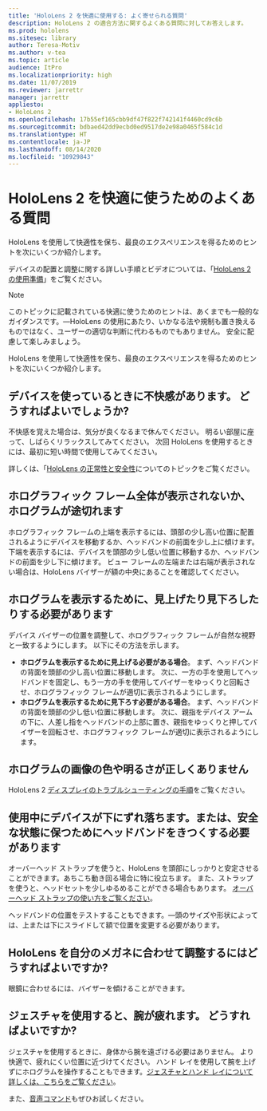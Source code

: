 ```yaml
---
title: 'HoloLens 2 を快適に使用する: よく寄せられる質問'
description: HoloLens 2 の適合方法に関するよくある質問に対してお答えします。
ms.prod: hololens
ms.sitesec: library
author: Teresa-Motiv
ms.author: v-tea
ms.topic: article
audience: ItPro
ms.localizationpriority: high
ms.date: 11/07/2019
ms.reviewer: jarrettr
manager: jarrettr
appliesto:
- HoloLens 2
ms.openlocfilehash: 17b55ef165cbb9df47f822f742141f4460cd9c6b
ms.sourcegitcommit: bdbaed42dd9ecbd0ed9517de2e98a0465f584c1d
ms.translationtype: HT
ms.contentlocale: ja-JP
ms.lasthandoff: 08/14/2020
ms.locfileid: "10929843"
---
```

# HoloLens 2 を快適に使うためのよくある質問

HoloLens を使用して快適性を保ち、最良のエクスペリエンスを得るためのヒントを次にいくつか紹介します。

デバイスの配置と調整に関する詳しい手順とビデオについては、「[HoloLens 2 の使用準備](hololens2-setup.md)」をご覧ください。

> [!NOTE]
> このトピックに記載されている快適に使うためのヒントは、あくまでも一般的なガイダンスです。&mdash;HoloLens の使用にあたり、いかなる法や規制も置き換えるものではなく、ユーザーの適切な判断に代わるものでもありません。 安全に配慮して楽しみましょう。

HoloLens を使用して快適性を保ち、最良のエクスペリエンスを得るためのヒントを次にいくつか紹介します。

## デバイスを使っているときに不快感があります。 どうすればよいでしょうか?

不快感を覚えた場合は、気分が良くなるまで休んでください。 明るい部屋に座って、しばらくリラックスしてみてください。 次回 HoloLens を使用するときには、最初に短い時間で使用してみてください。

詳しくは、「[HoloLens の正常性と安全性](https://go.microsoft.com/fwlink/p/?LinkId=746661)についてのトピックをご覧ください。

## ホログラフィック フレーム全体が表示されないか、ホログラムが途切れます

ホログラフィック フレームの上端を表示するには、頭部の少し高い位置に配置されるようにデバイスを移動するか、ヘッドバンドの前面を少し上に傾けます。 下端を表示するには、デバイスを頭部の少し低い位置に移動するか、ヘッドバンドの前面を少し下に傾けます。 ビュー フレームの左端または右端が表示されない場合は、HoloLens バイザーが額の中央にあることを確認してください。

## ホログラムを表示するために、見上げたり見下ろしたりする必要があります

デバイス バイザーの位置を調整して、ホログラフィック フレームが自然な視野と一致するようにします。 以下にその方法を示します。

- **ホログラムを表示するために見上げる必要がある場合**。 まず、ヘッドバンドの背面を頭部の少し高い位置に移動します。 次に、一方の手を使用してヘッドバンドを固定し、もう一方の手を使用してバイザーをゆっくりと回転させ、ホログラフィック フレームが適切に表示されるようにします。
- **ホログラムを表示するために見下ろす必要がある場合**。 まず、ヘッドバンドの背面を頭部の少し低い位置に移動します。 次に、親指をデバイス アームの下に、人差し指をヘッドバンドの上部に置き、親指をゆっくりと押してバイザーを回転させ、ホログラフィック フレームが適切に表示されるようにします。

## ホログラムの画像の色や明るさが正しくありません

HoloLens 2 [ディスプレイのトラブルシューティングの手順](hololens2-display.md)をご覧ください。

## 使用中にデバイスが下にずれ落ちます。または、安全な状態に保つためにヘッドバンドをきつくする必要があります

オーバーヘッド ストラップを使うと、HoloLens を頭部にしっかりと安定させることができます。あちこち動き回る場合に特に役立ちます。 また、ストラップを使うと、ヘッドセットを少しゆるめることができる場合もあります。 [オーバーヘッド ストラップの使い方をご覧ください](hololens2-setup.md#adjust-fit)。

ヘッドバンドの位置をテストすることもできます。&mdash;頭のサイズや形状によっては、上または下にスライドして額で位置を変更する必要があります。

## HoloLens を自分のメガネに合わせて調整するにはどうすればよいですか?

眼鏡に合わせるには、バイザーを傾けることができます。

## ジェスチャを使用すると、腕が疲れます。 どうすればよいですか?

ジェスチャを使用するときに、身体から腕を遠ざける必要はありません。 より快適で、疲れにくい位置に近づけてください。 ハンド レイを使用して腕を上げずにホログラムを操作することもできます。[ジェスチャとハンド レイについて詳しくは、こちらをご覧ください](hololens2-basic-usage.md#the-hand-tracking-frame)。

また、[音声コマンド](hololens-cortana.md)もぜひお試しください。
